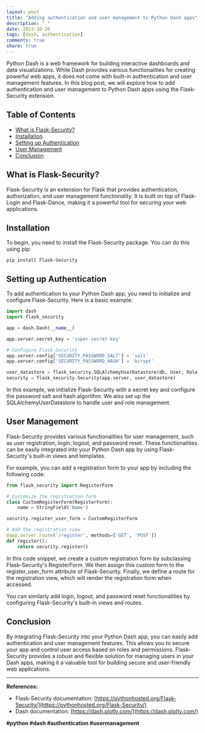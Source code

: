 ```yaml
---
layout: post
title: "Adding authentication and user management to Python Dash apps"
description: " "
date: 2023-10-26
tags: [dash, authentication]
comments: true
share: true
---
```


Python Dash is a web framework for building interactive dashboards and data visualizations. While Dash provides various functionalities for creating powerful web apps, it does not come with built-in authentication and user management features. In this blog post, we will explore how to add authentication and user management to Python Dash apps using the Flask-Security extension.

## Table of Contents
- [What is Flask-Security?](#what-is-flask-security)
- [Installation](#installation)
- [Setting up Authentication](#setting-up-authentication)
- [User Management](#user-management)
- [Conclusion](#conclusion)

## What is Flask-Security?
Flask-Security is an extension for Flask that provides authentication, authorization, and user management functionality. It is built on top of Flask-Login and Flask-Dance, making it a powerful tool for securing your web applications.

## Installation
To begin, you need to install the Flask-Security package. You can do this using pip:
```
pip install Flask-Security
```

## Setting up Authentication
To add authentication to your Python Dash app, you need to initialize and configure Flask-Security. Here is a basic example:

```python
import dash
import flask_security

app = dash.Dash(__name__)

app.server.secret_key = 'super-secret-key'

# Configure Flask-Security
app.server.config['SECURITY_PASSWORD_SALT'] = 'salt'
app.server.config['SECURITY_PASSWORD_HASH'] = 'bcrypt'

user_datastore = flask_security.SQLAlchemyUserDatastore(db, User, Role)
security = flask_security.Security(app.server, user_datastore)
```

In this example, we initialize Flask-Security with a secret key and configure the password salt and hash algorithm. We also set up the SQLAlchemyUserDatastore to handle user and role management.

## User Management
Flask-Security provides various functionalities for user management, such as user registration, login, logout, and password reset. These functionalities can be easily integrated into your Python Dash app by using Flask-Security's built-in views and templates.

For example, you can add a registration form to your app by including the following code:
```python
from flask_security import RegisterForm

# Customize the registration form
class CustomRegisterForm(RegisterForm):
    name = StringField('Name')

security.register_user_form = CustomRegisterForm

# Add the registration view
@app.server.route('/register', methods=['GET', 'POST'])
def register():
    return security.register()
```

In this code snippet, we create a custom registration form by subclassing Flask-Security's RegisterForm. We then assign this custom form to the register_user_form attribute of Flask-Security. Finally, we define a route for the registration view, which will render the registration form when accessed.

You can similarly add login, logout, and password reset functionalities by configuring Flask-Security's built-in views and routes.

## Conclusion
By integrating Flask-Security into your Python Dash app, you can easily add authentication and user management features. This allows you to secure your app and control user access based on roles and permissions. Flask-Security provides a robust and flexible solution for managing users in your Dash apps, making it a valuable tool for building secure and user-friendly web applications.

---

**References:**
- Flask-Security documentation: [https://pythonhosted.org/Flask-Security/](https://pythonhosted.org/Flask-Security/)
- Dash documentation: [https://dash.plotly.com/](https://dash.plotly.com/)

**#python #dash #authentication #usermanagement**